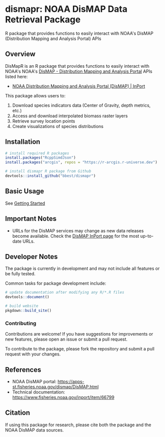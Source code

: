 # dismapr: NOAA DisMAP Data Retrieval Package
R package that provides functions to easily interact with NOAA's DisMAP (Distribution Mapping and Analysis Portal) APIs

## Overview

DisMapR is an R package that provides functions to easily interact with NOAA's NOAA's [DisMAP - Distribution Mapping and Analysis Portal](https://apps-st.fisheries.noaa.gov/dismap/) APIs listed here:

- [NOAA Distribution Mapping and Analysis Portal (DisMAP) | InPort](https://www.fisheries.noaa.gov/inport/item/66799)

This package allows users to:

1. Download species indicators data (Center of Gravity, depth metrics, etc.)
2. Access and download interpolated biomass raster layers
3. Retrieve survey location points
4. Create visualizations of species distributions

## Installation

```r
# install required R packages
install.packages("RcppSimdJson")
install.packages("arcgis", repos = "https://r-arcgis.r-universe.dev")

# install dismapr R package from Github
devtools::install_github("bbest/dismapr")
```

## Basic Usage

See [Getting Started](articles/dismapr.html)

## Important Notes

- URLs for the DisMAP services may change as new data releases become available. Check the [DisMAP InPort page](https://www.fisheries.noaa.gov/inport/item/66799) for the most up-to-date URLs.

## Developer Notes

The package is currently in development and may not include all features or be fully tested.

Common tasks for package development include:

```r
# update documentation after modifying any R/*.R files
devtools::document()

# build website
pkgdown::build_site()
```

### Contributing

Contributions are welcome! If you have suggestions for improvements or new features, please open an issue or submit a pull request.

To contribute to the package, please fork the repository and submit a pull request with your changes.

## References

- NOAA DisMAP portal: https://apps-st.fisheries.noaa.gov/dismap/DisMAP.html
- Technical documentation: https://www.fisheries.noaa.gov/inport/item/66799

## Citation

If using this package for research, please cite both the package and the NOAA DisMAP data sources.
